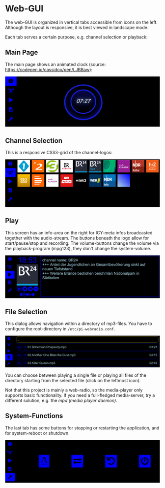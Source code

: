 Web-GUI
=======

The web-GUI is organized in vertical tabs accessible from icons on
the left. Although the layout is responsive, it is best viewed in
landscape mode.

Each tab serves a certain purpose, e.g. channel selection or playback:

Main Page
---------

The main page shows an animated clock 
(source: <https://codepen.io/cassidoo/pen/LJBBaw>):

![main-page (clock)](clock.png)


Channel Selection
-----------------

This is a responsive CSS3-grid of the channel-logos:

![channel list](channels.png)


Play
----

This screen has an info-area on the right for ICY-meta infos broadcasted
together with the audio-stream. The buttons beneath the logo allow
for start/pause/stop and recording. The volume-buttons change the
volume via the playback-program (mpg123), they don't change the system-volume.

![channel playback](play_channel.png)


File Selection
--------------

This dialog allows navigation within a directory of mp3-files. You have
to configure the root-directory in `/etc/pi-webradio.conf`.

![file selection](file_selection.png)

You can choose between playing a single file or playing all files of
the directory starting from the selected file (click on the leftmost icon).

Not that this project is mainly a web-radio, so the media-player only
supports basic functionality. If you need a full-fledged media-server,
try a different solution, e.g. the *mpd (media player daemon)*.


System-Functions
----------------

The last tab has some buttons for stopping or restarting the application,
and for system-reboot or shutdown.

![system functions](special.png)
